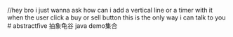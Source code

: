 //hey bro i just wanna ask how can i add a vertical line or a timer with it when the user click a buy or sell button this is the only way i can talk to you # abstractfive
抽象龟谷 java demo集合
